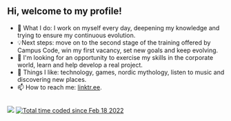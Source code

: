 <h2>Hi, welcome to my profile!</h2>

- 📖 What I do: I work on myself every day, deepening my knowledge and trying to ensure my continuous evolution.
- 💡Next steps: move on to the second stage of the training offered by Campus Code, win my first vacancy, set new goals and keep evolving.
- 🤝 I'm looking for an opportunity to exercise my skills in the corporate world, learn and help develop a real project.
- 📜 Things I like: technology, games, nordic mythology, listen to music and discovering new places.
- 📫 How to reach me: [linktr.ee](https://linktr.ee/Jhonny_Toledo).

##

<div align="left">
  <a href="https://visitorbadge.io/status?path=https%3A%2F%2Fgithub.com%2FJhonny4975"><img src="https://api.visitorbadge.io/api/combined?path=https%3A%2F%2Fgithub.com%2FJhonny4975&countColor=%23263759&style=flat" /></a>
  <a href="https://wakatime.com/@00f993aa-e30a-408c-9821-b9197f197a31"><img src="https://wakatime.com/badge/user/00f993aa-e30a-408c-9821-b9197f197a31.svg" alt="Total time coded since Feb 18 2022" /></a>
</div>
